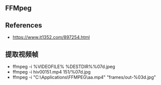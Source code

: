## FFMpeg

## References
- https://www.it1352.com/897254.html
 
## 提取视频帧
  - ffmpeg -i %VIDEOFILE%  %DESTDIR%%07d.jpeg
  - ffmpeg -i hiv00151.mp4  151/%07d.jpg
  - ffmpeg -i "C:\Applications\FFMPEG\aa.mp4" "frames/out-%03d.jpg"